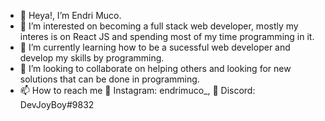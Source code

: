 - 👋 Heya!, I’m Endri Muco. 
- 👀 I’m interested on becoming a full stack web developer, mostly my interes is on React JS and spending most of my time programming in it.
- 🌱 I’m currently learning how to be a sucessful web developer and develop my skills by programming.
- 💞️ I’m looking to collaborate on helping others and looking for new solutions that can be done in programming.
- 📫 How to reach me 📸 Instagram:  endrimuco_, 👾 Discord: DevJoyBoy#9832
